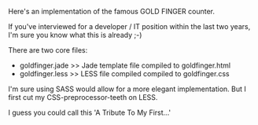 Here's an implementation of the famous GOLD FINGER counter.

If you've interviewed for a developer / IT position within the last two years, I'm sure you know what this is already ;-)

There are two core files:
- goldfinger.jade >> Jade template file compiled to goldfinger.html 
- goldfinger.less >> LESS file compiled compiled to goldfinger.css

I'm sure using SASS would allow for a more elegant implementation.  But I first cut my CSS-preprocessor-teeth on LESS.

I guess you could call this 'A Tribute To My First...'
